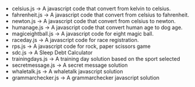 - celsius.js -> A javascript code that convert from kelvin to celsius.
- fahrenheit.js -> A javascript code that convert from celsius to fahrenheit.
- newton.js -> A javascript code that convert from celsius to newton.
- humanage.js -> A javascript code that convert human age to dog age.
- magiceightball.js -> A javascript code for eight magic ball.
- raceday.js -> A javascript code for race registration.
- rps.js -> A javascript code for rock, paper scissors game
- sdc.js -> A Sleep Debt Calculator
- trainingdays.js -> A training day solution based on the sport selected
- secretmessage.js -> A secret message solution
- whaletalk.js -> A whaletalk javascript solution
- grammarchecker.js -> A grammarchecker javascript solution
